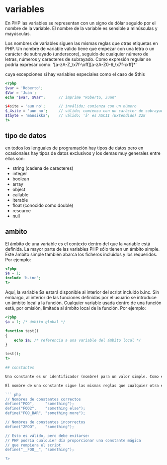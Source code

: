 # variables

En PHP las variables se representan con un signo de dólar seguido por el nombre de la variable. El nombre de la variable es sensible a minúsculas y mayúsculas.

Los nombres de variables siguen las mismas reglas que otras etiquetas en PHP. Un nombre de variable válido tiene que empezar con una letra o un carácter de subrayado (underscore), seguido de cualquier número de letras, números y caracteres de subrayado. Como expresión regular se podría expresar como: '[a-zA-Z_\x7f-\xff][a-zA-Z0-9_\x7f-\xff]*'

cuya excepciones si hay variables especiales como el caso de $this

``` php
<?php
$var = 'Roberto';
$Var = 'Juan';
echo "$var, $Var";      // imprime "Roberto, Juan"

$4site = 'aun no';      // inválido; comienza con un número
$_4site = 'aun no';     // válido; comienza con un carácter de subrayado
$täyte = 'mansikka';    // válido; 'ä' es ASCII (Extendido) 228
?>
```

## tipo de datos

en todos los lenguales de programación hay tipos de datos pero en ocasionales hay tipos de datos exclusivos y los demas muy generales entre ellos son:

- string (cadena de caracteres)
- integer
- boolean
- array
- object
- callable
- iterable
- float (conocido como double)
- resource
- null

## ambito

El ámbito de una variable es el contexto dentro del que la variable está definida. La mayor parte de las variables PHP sólo tienen un ámbito simple. Este ámbito simple también abarca los ficheros incluídos y los requeridos. Por ejemplo:

``` php
<?php
$a = 1;
include 'b.inc';
?>
```

Aquí, la variable $a estará disponible al interior del script incluido b.inc. Sin embargo, al interior de las funciones definidas por el usuario se introduce un ámbito local a la función. Cualquier variable usada dentro de una función está, por omisión, limitada al ámbito local de la función. Por ejemplo:

``` php
<?php
$a = 1; /* ámbito global */

function test()
{
    echo $a; /* referencia a una variable del ámbito local */
}

test();
?>

## constantes

Una constante es un identificador (nombre) para un valor simple. Como el nombre sugiere, este valor no puede variar durante la ejecución del script (a excepción de las constantes mágicas, que en realidad no son constantes). Por defecto, una constante distingue mayúsculas y minúsculas. Por convención, los identificadores de constantes siempre se declaran en mayúsculas.

El nombre de una constante sigue las mismas reglas que cualquier otra etiqueta de PHP. Un nombre de constante válido empieza por una letra o guion bajo, seguido por cualquier número de letras, números o guiones bajos. Usando una expresión regular, se representaría de la siguiente manera: [a-zA-Z_\x7f-\xff][a-zA-Z0-9_\x7f-\xff]*

``` php
// Nombres de constantes correctos
define("FOO",     "something");
define("FOO2",    "something else");
define("FOO_BAR", "something more");

// Nombres de constantes incorrectos
define("2FOO",    "something");

// Esto es válido, pero debe evitarse:
// PHP podría cualquier día proporcionar una constante mágica 
// que rompiera el script
define("__FOO__", "something"); 

?>
```